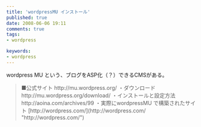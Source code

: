 ```yaml
---
title: 'wordpressMU インストール'
published: true
date: 2008-06-06 19:11
comments: true
tags:
- wordpress

keywords:
- wordpress
---
```

wordpress MU という、ブログをASP化（？）できるCMSがある。
<blockquote>■公式サイト
http://mu.wordpress.org/
・ダウンロード
http://mu.wordpress.org/download/
・インストールと設定方法
http://aoina.com/archives/99
・実際にwordpressMU で構築されたサイト
[http://wordpress.com/](http://wordpress.com/ "http://wordpress.com/")</blockquote>